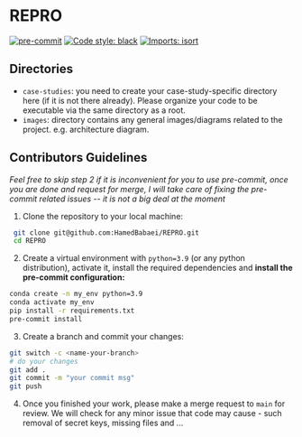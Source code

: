 # REPRO
[![pre-commit](https://img.shields.io/badge/pre--commit-enabled-brightgreen?logo=pre-commit)](https://github.com/pre-commit/pre-commit)
[![Code style: black](https://img.shields.io/badge/code%20style-black-000000.svg)](https://github.com/psf/black)
[![Imports: isort](https://img.shields.io/badge/%20imports-isort-%231674b1?style=flat&labelColor=ef8336)](https://pycqa.github.io/isort/)

## Directories
- `case-studies`: you need to create your case-study-specific directory here (if it is not there already). Please organize your code to be executable via the same directory as a root.
- `images`: directory contains any general images/diagrams related to the project. e.g. architecture diagram.

## Contributors Guidelines
*Feel free to skip step 2 if it is inconvenient for you to use pre-commit, once you are done and request for merge, I will take care of fixing the pre-commit related issues -- it is not a big deal at the moment*

1. Clone the repository to your local machine:
```bash
 git clone git@github.com:HamedBabaei/REPRO.git
 cd REPRO
```

2. Create a virtual environment with `python=3.9` (or any python distribution), activate it, install the required
   dependencies and **install the pre-commit configuration:**

```bash
conda create -n my_env python=3.9
conda activate my_env
pip install -r requirements.txt
pre-commit install
```

3. Create a branch and commit your changes:
```bash
git switch -c <name-your-branch>
# do your changes
git add .
git commit -m "your commit msg"
git push
```

4. Once you finished your work, please make a merge request to `main` for review. We will check for any minor issue that code may cause - such removal of secret keys, missing files and ...
